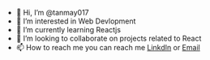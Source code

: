 - 👋 Hi, I’m @tanmay017
- 👀 I’m interested in Web Devlopment
- 🌱 I’m currently learning Reactjs
- 💞️ I’m looking to collaborate on projects related to React
- 📫 How to reach me you can reach me [LinkdIn](https://www.linkedin.com/in/tanmay-chandra-48ab72bb/) or [Email](tanmaychandra017@gmail.com)

<!---
tanmay017/tanmay017 is a ✨ special ✨ repository because its `README.md` (this file) appears on your GitHub profile.
You can click the Preview link to take a look at your changes.
--->
